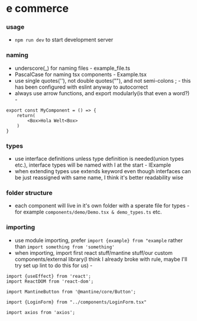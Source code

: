 # e commerce

### usage

- `npm run dev` to start development server

### naming

- underscore(\_) for naming files - example_file.ts
- PascalCase for naming tsx components - Example.tsx
- use single quotes(''), not double quotes(""), and not semi-colons ; - this has been configured with eslint anyway to autocorrect
- always use arrow functions, and export modularly(is that even a word?) -

```
export const MyComponent = () => {
    return(
        <Box>Hola Welt<Box>
    )
}
```

### types

- use interface definitions unless type definition is needed(union types etc.), interface types will be named with I at the start - IExample
- when extending types use extends keyword even though interfaces can be just reassigned with same name, I think it's better readability wise

### folder structure

- each component will live in it's own folder with a sperate file for types - for example `components/demo/Demo.tsx & demo_types.ts` etc.

### importing

- use module importing, prefer `import {example} from "example` rather than `import something from 'something'`
- when importing, import first react stuff/mantine stuff/our custom components/external library(I think I already broke with rule, maybe I'll try set up lint to do this for us) -

```
import {useEffect} from 'react';
import ReactDOM from 'react-dom';

import MantineButton from '@mantine/core/Button';

import {LoginForm} from "../components/LoginForm.tsx"

import axios from 'axios';

```
